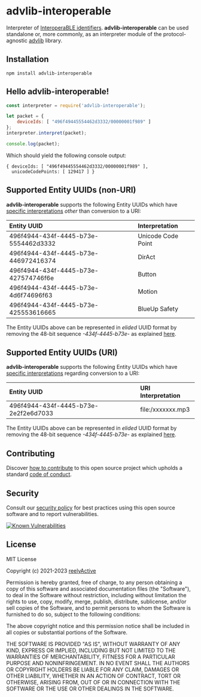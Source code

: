 advlib-interoperable
====================

Interpreter of [InteroperaBLE identifiers](https://reelyactive.github.io/interoperable-identifier/).  __advlib-interoperable__ can be used standalone or, more commonly, as an interpreter module of the protocol-agnostic [advlib](https://github.com/reelyactive/advlib) library.


Installation
------------

    npm install advlib-interoperable


Hello advlib-interoperable!
---------------------------

```javascript
const interpreter = require('advlib-interoperable');

let packet = {
    deviceIds: [ "496f49445554462d3332/00000001f989" ]
};
interpreter.interpret(packet);

console.log(packet);
```

Which should yield the following console output:

    { deviceIds: [ "496f49445554462d3332/00000001f989" ],
      unicodeCodePoints: [ 129417 ] }


Supported Entity UUIDs (non-URI)
--------------------------------

__advlib-interoperable__ supports the following Entity UUIDs which have [specific interpretations](https://reelyactive.github.io/interoperable-identifier/#part02) _other_ than conversion to a URI:

| Entity UUID                          | Interpretation     |
|:-------------------------------------|:-------------------|
| 496f4944-434f-4445-b73e-5554462d3332 | Unicode Code Point |
| 496f4944-434f-4445-b73e-446972416374 | DirAct             |
| 496f4944-434f-4445-b73e-427574746f6e | Button             |
| 496f4944-434f-4445-b73e-4d6f74696f63 | Motion             |
| 496f4944-434f-4445-b73e-425553616665 | BlueUp Safety      |

The Entity UUIDs above can be represented in _elided_ UUID format by removing the 48-bit sequence _-434f-4445-b73e-_ as explained [here](https://reelyactive.github.io/interoperable-identifier/#part01).


Supported Entity UUIDs (URI)
----------------------------

__advlib-interoperable__ supports the following Entity UUIDs which have [specific interpretations](https://reelyactive.github.io/interoperable-identifier/#part02) regarding conversion to a URI:

| Entity UUID                          | URI Interpretation |
|:-------------------------------------|:-------------------|
| 496f4944-434f-4445-b73e-2e2f2e6d7033 | file:/xxxxxxx.mp3  |

The Entity UUIDs above can be represented in _elided_ UUID format by removing the 48-bit sequence _-434f-4445-b73e-_ as explained [here](https://reelyactive.github.io/interoperable-identifier/#part01).


Contributing
------------

Discover [how to contribute](CONTRIBUTING.md) to this open source project which upholds a standard [code of conduct](CODE_OF_CONDUCT.md).


Security
--------

Consult our [security policy](SECURITY.md) for best practices using this open source software and to report vulnerabilities.

[![Known Vulnerabilities](https://snyk.io/test/github/reelyactive/advlib-interoperable/badge.svg)](https://snyk.io/test/github/reelyactive/advlib-interoperable)


License
-------

MIT License

Copyright (c) 2021-2023 [reelyActive](https://www.reelyactive.com)

Permission is hereby granted, free of charge, to any person obtaining a copy of this software and associated documentation files (the "Software"), to deal in the Software without restriction, including without limitation the rights to use, copy, modify, merge, publish, distribute, sublicense, and/or sell copies of the Software, and to permit persons to whom the Software is furnished to do so, subject to the following conditions:

The above copyright notice and this permission notice shall be included in all copies or substantial portions of the Software.

THE SOFTWARE IS PROVIDED "AS IS", WITHOUT WARRANTY OF ANY KIND, EXPRESS OR 
IMPLIED, INCLUDING BUT NOT LIMITED TO THE WARRANTIES OF MERCHANTABILITY, 
FITNESS FOR A PARTICULAR PURPOSE AND NONINFRINGEMENT. IN NO EVENT SHALL THE 
AUTHORS OR COPYRIGHT HOLDERS BE LIABLE FOR ANY CLAIM, DAMAGES OR OTHER 
LIABILITY, WHETHER IN AN ACTION OF CONTRACT, TORT OR OTHERWISE, ARISING FROM, 
OUT OF OR IN CONNECTION WITH THE SOFTWARE OR THE USE OR OTHER DEALINGS IN 
THE SOFTWARE.
